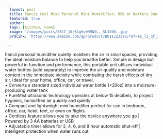 ```yaml
---
  layout: post
  title: Fancii Cool Mist Personal Mini Humidifier, USB or Battery Operated Portable Travel Humidifying Device for use with Water Bottles
  featured: true
  author: 
  tags: [kitchen, home]
  image: '/images/posts/2017_10/81g5s+M9NSL._SL1500_.jpg'
  prdlink: 'https://www.amazon.com/gp/product/B01I3Z33TS/ref=as_li_qf_sp_asin_il_tl?ie=UTF8&tag=ehdwhqkr-20&camp=1789&creative=9325&linkCode=as2&creativeASIN=B01I3Z33TS&linkId=1f1d59b3b807f7c0a0fa42f911e6b85e'

---
```


Fancii personal humidifier quietly moistens the air in small spaces, providing the ideal moisture balance to help you breathe better. Simple in design but powerful in function and performance, this portable unit utilizes individual water bottles (sold separately) to improve the air quality and moisture content in the immediate vicinity while combating the harsh effects of dry air. Ideal for your home, office, car, or travel.
<br>
• Converts a standard sized individual water bottle (<20oz) into a moisture-producing water tank<br>
• PureMist ultrasonic technology operates at below 15 decibels, to project hygienic, humidified air quickly and quietly<br>
• Compact and lightweight mini humidifier perfect for use in bedroom, office, car, hotel, tent, or even on flights<br>
• Cordless feature allows you to take the device anywhere you go | Powered by 3 AA batteries or USB<br>
• Adjustable timer allows for 2, 4, 6, and 8 hour automatic shut-off | Intelligent protection when water runs out<br>